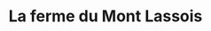 ---
title: "La ferme du Mont Lassois"
url: /dijon/la-ferme-du-mont-lassois/
shop: produits laitiers
---